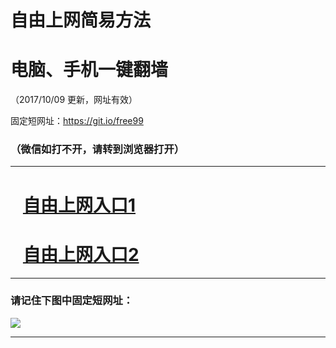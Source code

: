 ﻿# 自由上网简易方法

# 电脑、手机一键翻墙

（2017/10/09 更新，网址有效）

固定短网址：https://git.io/free99

### （微信如打不开，请转到浏览器打开）


***





# &nbsp;&nbsp; <a href="http://ft32229378.fwq-tz-1001.info/fwqtz01.html?t=10090017373 " target="_blank">自由上网入口1</a>
# &nbsp;&nbsp; <a href="http://ft2876211703.fwq-tz-1002.info/fwqtz02.html?t=100900127092 " target="_blank">自由上网入口2</a>
***

### 请记住下图中固定短网址：

<img src="https://s3-us-west-2.amazonaws.com/fwq-1001/yjfq-20170905okok.png" /> 


***

